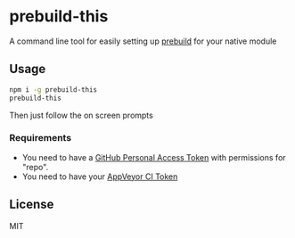 # prebuild-this

A command line tool for easily setting up [prebuild](https://github.com/home-prebuilders-association/prebuild) for your native module

## Usage

```bash
npm i -g prebuild-this
prebuild-this
```

Then just follow the on screen prompts

### Requirements

* You need to have a [GitHub Personal Access Token](https://github.com/settings/tokens) with permissions for "repo".
* You need to have your [AppVeyor CI Token](https://ci.appveyor.com/api-token)

## License

MIT